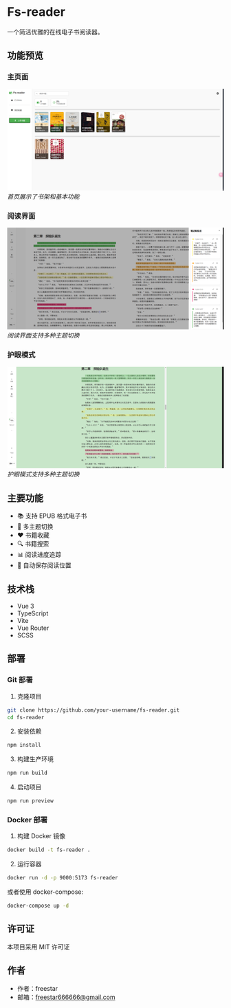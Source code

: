 # Fs-reader

一个简洁优雅的在线电子书阅读器。

## 功能预览

### 主页面
![首页](./screenshots/home.png)
*首页展示了书架和基本功能*

### 阅读界面
![阅读界面](./screenshots/reader.png)
*阅读界面支持多种主题切换*

### 护眼模式
![护眼模式](./screenshots/reader_green.png)
*护眼模式支持多种主题切换*


## 主要功能

- 📚 支持 EPUB 格式电子书
- 🎨 多主题切换
- ❤️ 书籍收藏
- 🔍 书籍搜索
- 📊 阅读进度追踪
- 💾 自动保存阅读位置

## 技术栈

- Vue 3
- TypeScript
- Vite
- Vue Router
- SCSS

## 部署

### Git 部署

1. 克隆项目
```bash
git clone https://github.com/your-username/fs-reader.git
cd fs-reader
```

2. 安装依赖
```bash
npm install
```

3. 构建生产环境
```bash
npm run build
```

4. 启动项目
```bash
npm run preview
```

### Docker 部署

1. 构建 Docker 镜像
```bash
docker build -t fs-reader .
```

2. 运行容器
```bash
docker run -d -p 9000:5173 fs-reader
```

或者使用 docker-compose:

```bash
docker-compose up -d
```



## 许可证

本项目采用 MIT 许可证



## 作者

- 作者：freestar
- 邮箱：freestar666666@gmail.com